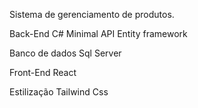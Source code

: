 Sistema de gerenciamento de produtos.

Back-End 
C#
Minimal API
Entity framework

Banco de dados
Sql Server 

Front-End
React

Estilização 
Tailwind Css
